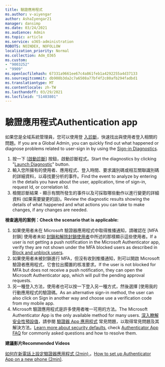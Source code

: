 ```yaml
---
title: 驗證應用程式
ms.author: v-aiyengar
author: AshaIyengar21
manager: dansimp
ms.date: 03/24/2021
ms.audience: Admin
ms.topic: article
ms.service: o365-administration
ROBOTS: NOINDEX, NOFOLLOW
localization_priority: Normal
ms.collection: Adm_O365
ms.custom:
- "9003252"
- "9909"
ms.openlocfilehash: 67331a9661ee67c4a861feb1a4292255a4d37133
ms.sourcegitcommit: db908b3da2c7a6508a77bf4f2c80afb294fadbd1
ms.translationtype: MT
ms.contentlocale: zh-TW
ms.lasthandoff: 03/29/2021
ms.locfileid: "51403801"
---
```

# <a name="authentication-app"></a><span data-ttu-id="e9357-102">驗證應用程式</span><span class="sxs-lookup"><span data-stu-id="e9357-102">Authentication app</span></span>

<span data-ttu-id="e9357-103">如果您是全域系統管理員，您可以使用登 [入診斷](https://ms.portal.azure.com/microsoft.onmicrosoft.com?loginHint=shhada@microsoft.com#blade/Microsoft_AAD_IAM/ActiveDirectoryMenuBlade/diagnose/symptomId/ms_aad_dxp_signin_caDiagnoseAndSolveSummarySymptom)，快速找出與使用者登入相關的問題。</span><span class="sxs-lookup"><span data-stu-id="e9357-103">If you are a Global Admin, you can quickly find out what happened or diagnose problems related to user-sign in by using the [Sign-in Diagnostics](https://ms.portal.azure.com/microsoft.onmicrosoft.com?loginHint=shhada@microsoft.com#blade/Microsoft_AAD_IAM/ActiveDirectoryMenuBlade/diagnose/symptomId/ms_aad_dxp_signin_caDiagnoseAndSolveSummarySymptom).</span></span>

1. <span data-ttu-id="e9357-104">按一下 [[啟動診斷](https://portal.azure.com/#blade/Microsoft_AAD_IAM/ActiveDirectoryMenuBlade/diagnose/symptomId/ms_aad_dxp_signin_caDiagnoseAndSolveSummarySymptom)] 按鈕，啟動診斷程式。</span><span class="sxs-lookup"><span data-stu-id="e9357-104">Start the diagnostics by clicking "[Launch Diagnostic](https://portal.azure.com/#blade/Microsoft_AAD_IAM/ActiveDirectoryMenuBlade/diagnose/symptomId/ms_aad_dxp_signin_caDiagnoseAndSolveSummarySymptom)" button.</span></span> 
1. <span data-ttu-id="e9357-105">輸入您所擁有的使用者、應用程式、登入時間、要求識別碼或相互關聯識別碼的詳細資料，以尋找要分析的事件。</span><span class="sxs-lookup"><span data-stu-id="e9357-105">Find the event to analyze by entering in the details you have about the user, application, time of sign-in, request Id, or correlation Id.</span></span>
1. <span data-ttu-id="e9357-106">檢閱診斷結果 - 顯示有關所發生的事件以及可採取哪些動作以進行變更的詳細資料 (如果需要變更的話)。</span><span class="sxs-lookup"><span data-stu-id="e9357-106">Review the diagnostic results showing the details of what happened and what actions you can take to make changes, if any changes are needed.</span></span>

<span data-ttu-id="e9357-107">**檢查適用的案例：**</span><span class="sxs-lookup"><span data-stu-id="e9357-107">**Check the scenario that is applicable:**</span></span>

1. <span data-ttu-id="e9357-108">如果使用者未在 Microsoft 驗證器應用程式中取得推播通知，請確認在 [MFA 封鎖] 使用者未如 [封鎖和解除封鎖使用者](https://portal.azure.com/#blade/Microsoft_AAD_IAM/ActiveDirectoryMenuBlade/diagnose/symptomId/ms_aad_dxp_signin_caDiagnoseAndSolveSummarySymptom)中所述的那樣顯示這些使用者。</span><span class="sxs-lookup"><span data-stu-id="e9357-108">If a user is not getting a push notification in the Microsoft Authenticator app, verify they are not shown under the MFA blocked users as described in [Block and unblock users](https://portal.azure.com/#blade/Microsoft_AAD_IAM/ActiveDirectoryMenuBlade/diagnose/symptomId/ms_aad_dxp_signin_caDiagnoseAndSolveSummarySymptom).</span></span>
1. <span data-ttu-id="e9357-109">如果使用者未被封鎖進行 MFA，但沒有收到推播通知，則可以開啟 Microsoft 驗證者應用程式，它會拉出擱置的核准要求。</span><span class="sxs-lookup"><span data-stu-id="e9357-109">If the user is not blocked for MFA but does not receive a push notification, they can open the Microsoft Authenticator app, which will pull the pending approval requests.</span></span>
1. <span data-ttu-id="e9357-110">另一種登入方法，使用者也可以按一下登入另一種方式，然後選擇 [使用我的行動應用程式的驗證碼。</span><span class="sxs-lookup"><span data-stu-id="e9357-110">As an alternative sign-in method, the user can also click on Sign in another way and choose use a verification code from my mobile app.</span></span>
1. <span data-ttu-id="e9357-111">Microsoft 驗證應用程式是許多使用者唯一可用的方法。</span><span class="sxs-lookup"><span data-stu-id="e9357-111">The Microsoft Authenticator App is the only available method for many users.</span></span> <span data-ttu-id="e9357-112">[深入瞭解安全性預設值](https://docs.microsoft.com/azure/active-directory/fundamentals/concept-fundamentals-security-defaults)，請參閱 [驗證器 App 應用程式](https://docs.microsoft.com/azure/active-directory/user-help/user-help-auth-app-faq) 常見問題，以取得常見問題及其解決方法。</span><span class="sxs-lookup"><span data-stu-id="e9357-112">[Learn more about security defaults](https://docs.microsoft.com/azure/active-directory/fundamentals/concept-fundamentals-security-defaults), check [Authenticator App FAQ](https://docs.microsoft.com/azure/active-directory/user-help/user-help-auth-app-faq) for commonly asked questions and how to resolve them.</span></span>
 
<span data-ttu-id="e9357-113">**建議影片**</span><span class="sxs-lookup"><span data-stu-id="e9357-113">**Recommended Videos**</span></span>

<span data-ttu-id="e9357-114">[如何在新電話上設定驗證器應用程式 (2min) ](https://go.microsoft.com/fwlink/?linkid=2158163&clcid=0x409)。</span><span class="sxs-lookup"><span data-stu-id="e9357-114">[How to set up Authenticator App on a new phone (2min)](https://go.microsoft.com/fwlink/?linkid=2158163&clcid=0x409).</span></span>

